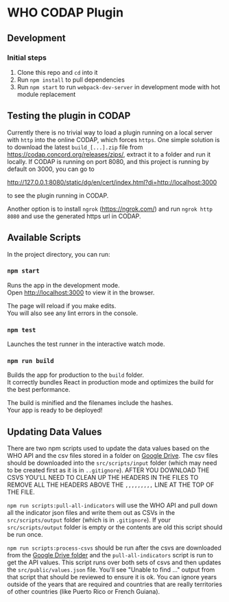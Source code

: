 # WHO CODAP Plugin

## Development

### Initial steps

1. Clone this repo and `cd` into it
2. Run `npm install` to pull dependencies
3. Run `npm start` to run `webpack-dev-server` in development mode with hot module replacement

## Testing the plugin in CODAP

Currently there is no trivial way to load a plugin running on a local server with `http` into the online CODAP, which forces `https`. One simple solution is to download the latest `build_[...].zip` file from https://codap.concord.org/releases/zips/, extract it to a folder and run it locally. If CODAP is running on port 8080, and this project is running by default on 3000, you can go to

http://127.0.0.1:8080/static/dg/en/cert/index.html?di=http://localhost:3000

to see the plugin running in CODAP.

Another option is to install `ngrok` (https://ngrok.com/) and run `ngrok http 8080` and use the generated https url in CODAP.

## Available Scripts

In the project directory, you can run:

### `npm start`

Runs the app in the development mode.<br>
Open [http://localhost:3000](http://localhost:3000) to view it in the browser.

The page will reload if you make edits.<br>
You will also see any lint errors in the console.

### `npm test`

Launches the test runner in the interactive watch mode.<br>

### `npm run build`

Builds the app for production to the `build` folder.<br>
It correctly bundles React in production mode and optimizes the build for the best performance.

The build is minified and the filenames include the hashes.<br>
Your app is ready to be deployed!

## Updating Data Values

There are two npm scripts used to update the data values based on the WHO API and the csv files stored in a folder on [Google Drive](https://drive.google.com/drive/folders/1VswLD13ErY6iseuz5pJ_dGo1kvaqzaHf).  The csv files should be downloaded into the `src/scripts/input` folder (which may need to be created first as it is in `..gitignore`). AFTER YOU DOWNLOAD THE CSVS YOU'LL NEED TO CLEAN UP THE HEADERS IN THE FILES TO REMOVE ALL THE HEADERS ABOVE THE `,,,,,,,,,` LINE AT THE TOP OF THE FILE.

`npm run scripts:pull-all-indicators` will use the WHO API and pull down all the indicator json files and write them out as CSVs in the `src/scripts/output` folder (which is in `.gitignore`).  If your `src/scripts/output` folder is empty or the contents are old this script should be run once.

`npm run scripts:process-csvs` should be run after the csvs are downloaded from the [Google Drive folder](https://drive.google.com/drive/folders/1VswLD13ErY6iseuz5pJ_dGo1kvaqzaHf) and the `pull-all-indicators` script is run to get the API values.  This script runs over both sets of csvs and then updates the `src/public/values.json` file.  You'll see "Unable to find ..." output from that script that should be reviewed to ensure it is ok.  You can ignore years outside of the years that are required and countries that are really territories of other countries (like Puerto Rico or French Guiana).